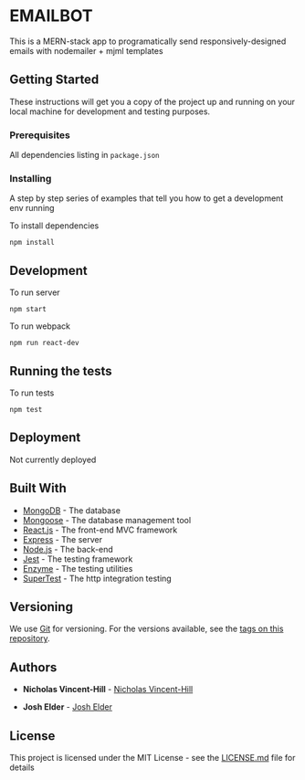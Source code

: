 # EMAILBOT

This is a MERN-stack app to programatically send responsively-designed emails with nodemailer + mjml templates

## Getting Started

These instructions will get you a copy of the project up and running on your local machine for development and testing purposes.

### Prerequisites

All dependencies listing in `package.json`

### Installing

A step by step series of examples that tell you how to get a development env running

To install dependencies

```
npm install
```

## Development

To run server

```
npm start
```

To run webpack

```
npm run react-dev
```

## Running the tests

To run tests

```
npm test
```

## Deployment

Not currently deployed

## Built With

- [MongoDB](https://www.mongodb.com/) - The database
- [Mongoose](https://mongoosejs.com/) - The database management tool
- [React.js](https://https://reactjs.org/) - The front-end MVC framework
- [Express](https://expressjs.com/) - The server
- [Node.js](https://nodejs.org/) - The back-end
- [Jest](https://jestjs.io/) - The testing framework
- [Enzyme](https://airbnb.io/enzyme/) - The testing utilities
- [SuperTest](https://github.com/visionmedia/supertest/) - The http integration testing

## Versioning

We use [Git](https://git-scm.com/) for versioning. For the versions available, see the [tags on this repository](https://github.com/your/project/tags).

## Authors

- **Nicholas Vincent-Hill** - [Nicholas Vincent-Hill](http://nickvh.tech/)

- **Josh Elder** - [Josh Elder](https://github.com/jcelder/)

## License

This project is licensed under the MIT License - see the [LICENSE.md](LICENSE.md) file for details
